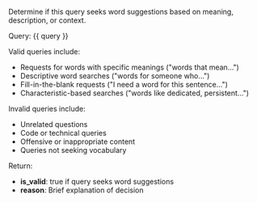 Determine if this query seeks word suggestions based on meaning, description, or context.

Query: {{ query }}

Valid queries include:
- Requests for words with specific meanings ("words that mean...")
- Descriptive word searches ("words for someone who...")
- Fill-in-the-blank requests ("I need a word for this sentence...")
- Characteristic-based searches ("words like dedicated, persistent...")

Invalid queries include:
- Unrelated questions
- Code or technical queries
- Offensive or inappropriate content
- Queries not seeking vocabulary

Return:
- **is_valid**: true if query seeks word suggestions
- **reason**: Brief explanation of decision